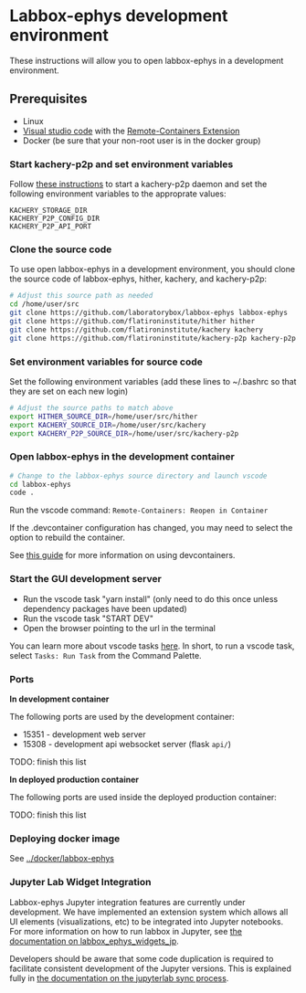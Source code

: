 # Labbox-ephys development environment

These instructions will allow you to open labbox-ephys in a development environment.

## Prerequisites

* Linux
* [Visual studio code](https://code.visualstudio.com/) with the [Remote-Containers Extension](https://code.visualstudio.com/docs/remote/containers)
* Docker (be sure that your non-root user is in the docker group)

### Start kachery-p2p and set environment variables

Follow [these instructions](../README.md) to start a kachery-p2p daemon and set the following environment variables to the approprate values:

```
KACHERY_STORAGE_DIR
KACHERY_P2P_CONFIG_DIR
KACHERY_P2P_API_PORT
```

### Clone the source code

To use open labbox-ephys in a development environment, you should clone the source code of labbox-ephys, hither, kachery, and kachery-p2p:

```bash
# Adjust this source path as needed
cd /home/user/src
git clone https://github.com/laboratorybox/labbox-ephys labbox-ephys
git clone https://github.com/flatironinstitute/hither hither
git clone https://github.com/flatironinstitute/kachery kachery
git clone https://github.com/flatironinstitute/kachery-p2p kachery-p2p
```

### Set environment variables for source code

Set the following environment variables (add these lines to ~/.bashrc so that they are set on each new login)


```bash
# Adjust the source paths to match above
export HITHER_SOURCE_DIR=/home/user/src/hither
export KACHERY_SOURCE_DIR=/home/user/src/kachery
export KACHERY_P2P_SOURCE_DIR=/home/user/src/kachery-p2p
```

### Open labbox-ephys in the development container

```bash
# Change to the labbox-ephys source directory and launch vscode
cd labbox-ephys
code .
```

Run the vscode command: `Remote-Containers: Reopen in Container`

If the .devcontainer configuration has changed, you may need to select the option to rebuild the container.

See [this guide](https://github.com/flatironinstitute/learn-sciware-dev/blob/master/07_RemoteWork/vscode/remote_containers.md) for more information on using devcontainers.

### Start the GUI development server

* Run the vscode task "yarn install" (only need to do this once unless dependency packages have been updated)
* Run the vscode task "START DEV"
* Open the browser pointing to the url in the terminal

You can learn more about vscode tasks [here](https://code.visualstudio.com/docs/editor/tasks). In short, to run a vscode task, select `Tasks: Run Task` from the Command Palette.

### Ports

**In development container**

The following ports are used by the development container:

* 15351 - development web server
* 15308 - development api websocket server (flask `api/`)

TODO: finish this list

**In deployed production container**

The following ports are used inside the deployed production container:

TODO: finish this list

### Deploying docker image

See [../docker/labbox-ephys](../docker/labbox-ephys)

### Jupyter Lab Widget Integration

Labbox-ephys Jupyter integration features are currently under development. We have implemented an extension system
which allows all UI elements (visualizations, etc) to be integrated into Jupyter notebooks. For
more information on how to run labbox in Jupyter, see
[the documentation on labbox_ephys_widgets_jp](labbox_ephys_widgets_jp.md).

Developers should be aware that some code duplication is required to facilitate consistent development of the
Jupyter versions. This is explained fully in [the documentation on the jupyterlab sync process](jupyterlab-sync.md).
